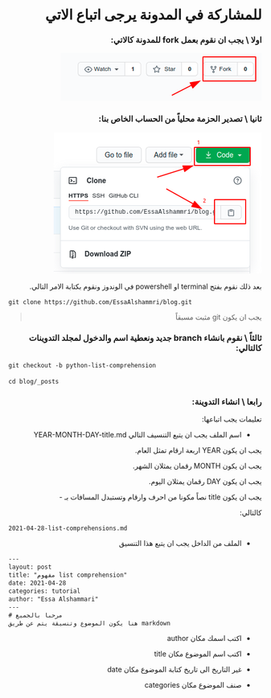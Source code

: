 <div dir="auto">

# للمشاركة في المدونة يرجى اتباع الاتي

   ### اولا \ يجب ان نقوم بعمل fork للمدونة كالاتي:


   ![fork](/images/fork.png)


   ### ثانيا \ تصدير الحزمة محلياً من الحساب الخاص بنا:


   ![clone](/images/clone.png)

   بعد ذلك نقوم بفتح terminal او powershell في الوندوز ونقوم بكتابة الامر التالي.

<div dir="ltr">

    git clone https://github.com/EssaAlshammri/blog.git 

</div>

   > يجب ان يكون git مثبت مسبقاً


   ### ثالثاً \ نقوم بانشاء branch  جديد ونعطية اسم والدخول لمجلد التدوينات كالتالي:

<div dir="ltr">

    git checkout -b python-list-comprehension

    cd blog/_posts

</div>

   ### رابعا \ انشاء التدوينة:

   تعليمات يجب اتباعها:
   
   - اسم الملف يجب ان يتبع التنسيف التالي YEAR-MONTH-DAY-title.md
 
   يجب ان يكون YEAR اربعة ارقام تمثل العام.

   يجب ان يكون MONTH رقمان يمثلان الشهر.

   يجب ان يكون DAY رقمان يمثلان اليوم.

   يجب ان يكون title نصاً مكونا من احرف وارقام وتستبدل المسافات بـ -

   كالتالي:

<div dir="ltr">

    2021-04-28-list-comprehensions.md

</div>

 - الملف من الداخل يجب ان يتبع هذا التنسيق

<div dir="ltr">

~~~
--- 
layout: post
title: "مفهوم list comprehension"  
date: 2021-04-28  
categories: tutorial   
author: "Essa Alshammari"  
---
# مرحبا بالجميع
هنا يكون الموضوع وتنسيقة يتم عن طريق markdown
~~~

</div>


   - اكتب اسمك مكان author
 
   - اكتب اسم الموضوع مكان title

   - غير التاريخ الى تاريخ كتابة الموضوع مكان date

   - صنف الموضوع مكان categories

</div>